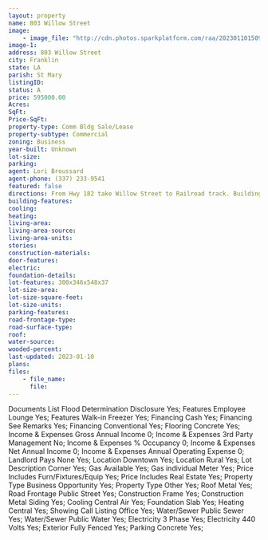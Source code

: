 ```yaml
---
layout: property
name: 803 Willow Street
image:
    - image_file: "http://cdn.photos.sparkplatform.com/raa/20230110150921977072000000.jpg"
image-1:
address: 803 Willow Street
city: Franklin
state: LA
parish: St Mary
listingID: 
status: A
price: 595000.00
Acres: 
SqFt: 
Price-SqFt: 
property-type: Comm Bldg Sale/Lease
property-subtype: Commercial
zoning: Business
year-built: Unknown
lot-size: 
parking: 
agent: Lori Broussard
agent-phone: (337) 233-9541
featured: false
directions: From Hwy 182 take Willow Street to Railroad track. Building will be on your Left.
building-features: 
cooling: 
heating: 
living-area: 
living-area-source: 
living-area-units: 
stories: 
construction-materials: 
door-features: 
electric: 
foundation-details: 
lot-features: 300x346x548x37
lot-size-area: 
lot-size-square-feet: 
lot-size-units: 
parking-features: 
road-frontage-type: 
road-surface-type: 
roof: 
water-source: 
wooded-percent: 
last-updated: 2023-01-10
plans: 
files:
    - file_name:
      file:
---
```

Documents List	Flood Determination Disclosure	Yes;
Features	Employee Lounge	Yes;
Features	Walk-in Freezer	Yes;
Financing	Cash	Yes;
Financing	See Remarks	Yes;
Financing	Conventional	Yes;
Flooring	Concrete	Yes;
Income & Expenses	Gross Annual Income	0;
Income & Expenses	3rd Party Management	No;
Income & Expenses	% Occupancy	0;
Income & Expenses	Net Annual Income	0;
Income & Expenses	Annual Operating Expense	0;
Landlord Pays	None	Yes;
Location	Downtown	Yes;
Location	Rural	Yes;
Lot Description	Corner	Yes;
Gas	Available	Yes;
Gas	individual Meter	Yes;
Price Includes	Furn/Fixtures/Equip	Yes;
Price Includes	Real Estate	Yes;
Property Type	Business Opportunity	Yes;
Property Type	Other	Yes;
Roof	Metal	Yes;
Road Frontage	Public Street	Yes;
Construction	Frame	Yes;
Construction	Metal Siding	Yes;
Cooling	Central Air	Yes;
Foundation	Slab	Yes;
Heating	Central	Yes;
Showing	Call Listing Office	Yes;
Water/Sewer	Public Sewer	Yes;
Water/Sewer	Public Water	Yes;
Electricity	3 Phase	Yes;
Electricity	440 Volts	Yes;
Exterior	Fully Fenced	Yes;
Parking	Concrete	Yes;


